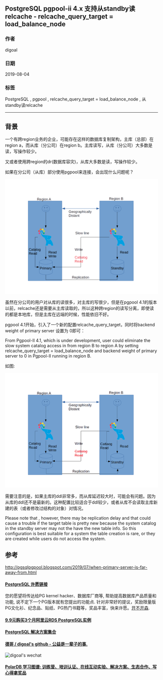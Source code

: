 ## PostgreSQL pgpool-ii 4.x 支持从standby读relcache - relcache_query_target = load_balance_node      
                                                                                                                                                                  
### 作者                                                                                                                                                                  
digoal                                                                                                                                                                  
                                                                                                                                                                  
### 日期                                                                                                                                                                  
2019-08-04                                                                                                                                                                   
                                                                                                                                                                  
### 标签                                                                                                                                                                  
PostgreSQL , pgpool , relcache_query_target = load_balance_node , 从standby读relcache  
                                                                                 
----                                                                                                                                                            
                                                                                                                                                              
## 背景           
一个有跨region业务的企业，可能存在这样的数据库复制架构，主库（总部）在region a，而从库（分公司）在region b。主库读写，从库（分公司）大多数是读，写操作较少。  
  
又或者使用跨region的dr(数据库容灾)，从库大多数是读，写操作较少。  
  
如果在分公司（从库）部分使用pgpool来连接，会出现什么问题呢？  
  
![pic](20190804_01_pic_001.png)  
  
虽然在分公司的用户对从库的读很多，对主库的写很少，但是在pgpool 4.1的版本以前，relcache还是需要从主库读取的，所以这种跨region的读写分离，即使读的都是本地库，但是主库在远端的时候，性能依旧不好。  
  
pgpool 4.1开始，引入了一个新的配置relcache_query_target，同时将backend weight of primary server 设置为 0即可：  
  
From Pgpool-II 4.1,  which is under development, user could eliminate the slow system catalog access in from region B to region A by setting relcache_query_target = load_balance_node and backend weight of primary server to 0 in Pgpool-II running in region B.  
  
如图:  
  
![pic](20190804_01_pic_002.png)  
    
需要注意的是，如果主库的ddl非常多，而从库延迟较大时，可能会有问题。因为从库的ddl还不是最新的。这种配置比较适合于ddl较少，或者从库不会读取主库新建的表（或者修改过结构的对象）对情况。    
  
Please note that , however, there may be replication delay and that could cause a trouble if the target table is pretty new because the system catalog in the standby server may not the have the new table info. So this configuration is best suitable for a system the table creation is rare, or they are created while users do not access the system.  
    
## 参考  
http://pgsqlpgpool.blogspot.com/2019/07/when-primary-server-is-far-away-from.html  
    
  
  
  
  
  
  
  
  
  
  
  
  
  
  
  
  
  
  
  
  
  
  
  
  
  
  
  
  
  
  
  
  
  
  
  
  
  
  
  
  
  
  
  
  
  
  
  
  
  
  
  
  
  
  
  
  
  
  
  
  
  
  
  
  
  
  
  
  
  
#### [PostgreSQL 许愿链接](https://github.com/digoal/blog/issues/76 "269ac3d1c492e938c0191101c7238216")
您的愿望将传达给PG kernel hacker、数据库厂商等, 帮助提高数据库产品质量和功能, 说不定下一个PG版本就有您提出的功能点. 针对非常好的提议，奖励限量版PG文化衫、纪念品、贴纸、PG热门书籍等，奖品丰富，快来许愿。[开不开森](https://github.com/digoal/blog/issues/76 "269ac3d1c492e938c0191101c7238216").  
  
  
#### [9.9元购买3个月阿里云RDS PostgreSQL实例](https://www.aliyun.com/database/postgresqlactivity "57258f76c37864c6e6d23383d05714ea")
  
  
#### [PostgreSQL 解决方案集合](https://yq.aliyun.com/topic/118 "40cff096e9ed7122c512b35d8561d9c8")
  
  
#### [德哥 / digoal's github - 公益是一辈子的事.](https://github.com/digoal/blog/blob/master/README.md "22709685feb7cab07d30f30387f0a9ae")
  
  
![digoal's wechat](../pic/digoal_weixin.jpg "f7ad92eeba24523fd47a6e1a0e691b59")
  
  
#### [PolarDB 学习图谱: 训练营、培训认证、在线互动实验、解决方案、生态合作、写心得拿奖品](https://www.aliyun.com/database/openpolardb/activity "8642f60e04ed0c814bf9cb9677976bd4")
  
